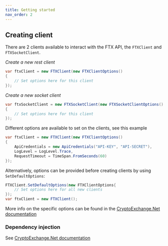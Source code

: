```yaml
---
title: Getting started
nav_order: 2
---
```


## Creating client
There are 2 clients available to interact with the FTX API, the `FTXClient` and `FTXSocketClient`.

*Create a new rest client*
```csharp
var ftxClient = new FTXClient(new FTXClientOptions()
{
	// Set options here for this client
});
```

*Create a new socket client*
```csharp
var ftxSocketClient = new FTXSocketClient(new FTXSocketClientOptions()
{
	// Set options here for this client
});
```

Different options are available to set on the clients, see this example
```csharp
var ftxClient = new FTXClient(new FTXClientOptions()
{
	ApiCredentials = new ApiCredentials("API-KEY", "API-SECRET"),
	LogLevel = LogLevel.Trace,
	RequestTimeout = TimeSpan.FromSeconds(60)
});
```
Alternatively, options can be provided before creating clients by using `SetDefaultOptions`:
```csharp
FTXClient.SetDefaultOptions(new FTXClientOptions{
	// Set options here for all new clients
});
var ftxClient = new FTXClient();
```
More info on the specific options can be found in the [CryptoExchange.Net documentation](https://jkorf.github.io/CryptoExchange.Net/Options.html)

### Dependency injection
See [CryptoExchange.Net documentation](https://jkorf.github.io/CryptoExchange.Net/Clients.html#dependency-injection)